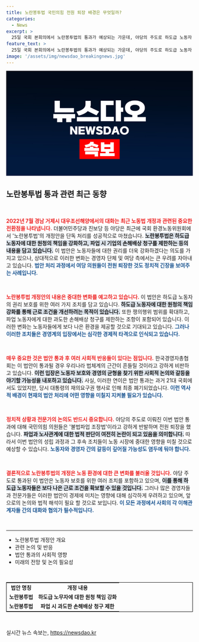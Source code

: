 ```yaml
---
title: 노란봉투법 국민의힘 전원 퇴장 배경은 무엇일까?
categories:
  - News
excerpt: >
  25일 국회 본회의에서 노란봉투법의 통과가 예상되는 가운데, 야당의 주도로 하도급 노동자 보호 강화와 파업 시 손해배상 제한이 논의되고 있다. 이 법안은 노동계와 경영계의 갈등을 한층 심화시킬 전망이다.
feature_text: >
  25일 국회 본회의에서 노란봉투법의 통과가 예상되는 가운데, 야당의 주도로 하도급 노동자 보호 강화와 파업 시 손해배상 제한이 논의되고 있다. 이 법안은 노동계와 경영계의 갈등을 한층 심화시킬 전망이다.
image: '/assets/img/newsdao_breakingnews.jpg'
---
```


<p><img src="/assets/img/newsdao_breakingnews.jpg" alt="cryptoinkorea 속보" /></p>

<h2 data-ke-size="size26">노란봉투법 통과 관련 최근 동향</h2>

<p data-ke-size="size16">&nbsp;</p>

<p><b><span style="color: #ee2323;">2022년 7월 경남 거제시 대우조선해양에서의 대화는 최근 노동법 개정과 관련된 중요한 전환점을 나타냅니다.</span></b> 더불어민주당과 진보당 등 야당은 최근에 국회 환경노동위원회에서 '노란봉투법'의 개정안을 단독 처리를 성공적으로 마쳤습니다. <b><span style="background-color: #21538527;">노란봉투법은 하도급 노동자에 대한 원청의 책임을 강화하고, 파업 시 기업의 손해배상 청구를 제한하는 등의 내용을 담고 있습니다.</span></b> 이 법안은 노동자들에 대한 권리를 더욱 강화하겠다는 의도를 가지고 있으나, 상대적으로 이러한 변화는 경영자 단체 및 여당 측에서는 큰 우려를 자아내고 있습니다. <b><span style="color: #1a5490;">법안 처리 과정에서 여당 의원들이 전원 퇴장한 것도 정치적 긴장을 보여주는 사례입니다.</span></b></p>

<p data-ke-size="size16">&nbsp;</p>

<p><b><span style="color: #ee2323;">노란봉투법 개정안의 내용은 중대한 변화를 예고하고 있습니다.</span></b> 이 법안은 하도급 노동자의 권리 보호를 위한 여러 가지 조치를 담고 있습니다. <b><span style="background-color: #21538527;">하도급 노동자에 대한 원청의 책임 강화를 통해 근로 조건을 개선하려는 목적이 있습니다.</span></b> 또한 쟁의행위 범위를 확대하고, 파업 노동자에게 대한 과도한 손해배상 청구를 제한하는 조항이 포함되어 있습니다. 이러한 변화는 노동자들에게 보다 나은 환경을 제공할 것으로 기대되고 있습니다. <b><span style="color: #1a5490;">그러나 이러한 조치들은 경영계의 입장에서는 심각한 경제적 타격으로 인식되고 있습니다.</span></b></p>

<p data-ke-size="size16">&nbsp;</p>

<p><b><span style="color: #ee2323;">매우 중요한 것은 법안 통과 후 여러 사회적 반응들이 있다는 점입니다.</span></b> 한국경영자총협회는 이 법안이 통과될 경우 우리나라 법체계의 근간이 흔들릴 것이라고 강하게 비판하고 있습니다. <b><span style="background-color: #21538527;">이런 입장은 노동자 보호와 경영의 균형을 찾기 위한 사회적 논의와 갈등을 야기할 가능성을 내포하고 있습니다.</span></b> 사실, 이러한 연이은 법안 통과는 과거 21대 국회에서도 있었지만, 당시 대통령의 재의요구권 행사로 인해 최종 폐기되었습니다. <b><span style="color: #1a5490;">이런 역사적 배경이 현재의 법안 처리에 어떤 영향을 미칠지 지켜볼 필요가 있습니다.</span></b></p>

<p data-ke-size="size16">&nbsp;</p>

<p><b><span style="color: #ee2323;">정치적 상황과 전문가의 논의도 반드시 중요합니다.</span></b> 야당의 주도로 이뤄진 이번 법안 통과에 대해 국민의힘 의원들은 '불법파업 조장법'이라고 강하게 반발하며 전원 퇴장을 했습니다. <b><span style="background-color: #21538527;">파업과 노사관계에 대한 법적 판단이 여전히 논란이 되고 있음을 의미합니다.</span></b> 따라서 이번 법안의 성립 과정과 그 후속 조치들이 노동 시장에 중대한 영향을 미칠 것으로 예상할 수 있습니다. <b><span style="color: #1a5490;">노동자와 경영자 간의 갈등이 깊어질 가능성도 염두에 둬야 합니다.</span></b></p>

<p data-ke-size="size16">&nbsp;</p>

<p><b><span style="color: #ee2323;">결론적으로 노란봉투법의 개정은 노동 환경에 대한 큰 변화를 불러올 것입니다.</span></b> 야당 주도로 통과된 이 법안은 노동자 보호를 위한 여러 조치를 포함하고 있으며, <b><span style="background-color: #21538527;">이를 통해 하도급 노동자들은 보다 나은 근로 조건을 확보할 수 있을 것입니다.</span></b> 그러나 많은 경영자들과 전문가들은 이러한 법안이 경제에 미치는 영향에 대해 심각하게 우려하고 있으며, 앞으로의 논의와 법적 해석이 필요 할 것으로 보입니다. <b><span style="color: #1a5490;">이 모든 과정에서 사회의 각 이해관계자들 간의 대화와 협의가 필수적입니다.</span></b></p>

<p data-ke-size="size16">&nbsp;</p>

<hr />

<ul>
    <li>노란봉투법 개정안 개요</li>
    <li>관련 논의 및 반응</li>
    <li>법안 통과의 사회적 영향</li>
    <li>미래의 전망 및 논의 필요성</li>
</ul>

<p data-ke-size="size16">&nbsp;</p>

<table style="width: 100%; border: 1px solid black;">
    <tr>
        <td style="text-align: center; height: 17px;"><b>법안 명칭</b></td>
        <td style="text-align: center; height: 17px;"><b>개정 내용</b></td>
    </tr>
    <tr>
        <td style="text-align: center; height: 17px;"><b>노란봉투법</b></td>
        <td style="text-align: center; height: 17px;"><b>하도급 노무자에 대한 원청 책임 강화</b></td>
    </tr>
    <tr>
        <td style="text-align: center; height: 17px;"><b>노란봉투법</b></td>
        <td style="text-align: center; height: 17px;"><b>파업 시 과도한 손해배상 청구 제한</b></td>
    </tr>
</table>

<p data-ke-size="size16">&nbsp;</p>
실시간 뉴스 속보는, <a href="https://newsdao.kr" rel="dofollow">https://newsdao.kr</a>



